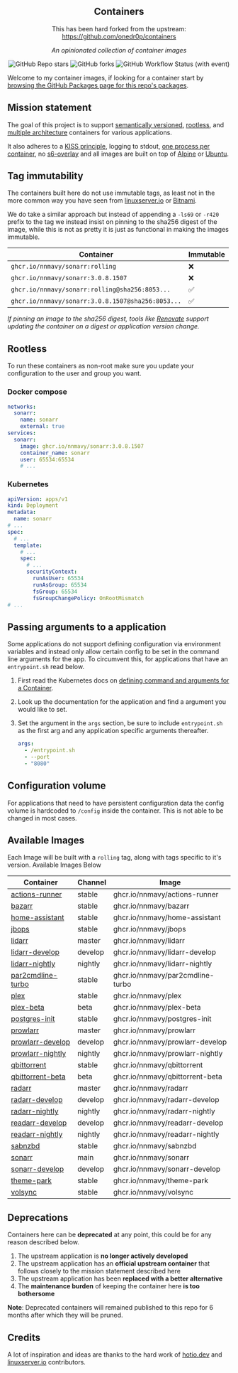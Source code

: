 <!---
NOTE: AUTO-GENERATED FILE
to edit this file, instead edit its template at: ./github/scripts/templates/README.md.j2
-->
<div align="center">


## Containers

This has been hard forked from the upstream: https://github.com/onedr0p/containers

_An opinionated collection of container images_

</div>

<div align="center">

![GitHub Repo stars](https://img.shields.io/github/stars/nnmavy/containers?style=for-the-badge)
![GitHub forks](https://img.shields.io/github/forks/nnmavy/containers?style=for-the-badge)
![GitHub Workflow Status (with event)](https://img.shields.io/github/actions/workflow/status/nnmavy/containers/release-scheduled.yaml?style=for-the-badge&label=Scheduled%20Release)

</div>

Welcome to my container images, if looking for a container start by [browsing the GitHub Packages page for this repo's packages](https://github.com/onedr0p?tab=packages&repo_name=containers).

## Mission statement

The goal of this project is to support [semantically versioned](https://semver.org/), [rootless](https://rootlesscontaine.rs/), and [multiple architecture](https://www.docker.com/blog/multi-arch-build-and-images-the-simple-way/) containers for various applications.

It also adheres to a [KISS principle](https://en.wikipedia.org/wiki/KISS_principle), logging to stdout, [one process per container](https://testdriven.io/tips/59de3279-4a2d-4556-9cd0-b444249ed31e/), no [s6-overlay](https://github.com/just-containers/s6-overlay) and all images are built on top of [Alpine](https://hub.docker.com/_/alpine) or [Ubuntu](https://hub.docker.com/_/ubuntu).

## Tag immutability

The containers built here do not use immutable tags, as least not in the more common way you have seen from [linuxserver.io](https://fleet.linuxserver.io/) or [Bitnami](https://bitnami.com/stacks/containers).

We do take a similar approach but instead of appending a `-ls69` or `-r420` prefix to the tag we instead insist on pinning to the sha256 digest of the image, while this is not as pretty it is just as functional in making the images immutable.

| Container                                          | Immutable |
|----------------------------------------------------|-----------|
| `ghcr.io/nnmavy/sonarr:rolling`                   | ❌         |
| `ghcr.io/nnmavy/sonarr:3.0.8.1507`                | ❌         |
| `ghcr.io/nnmavy/sonarr:rolling@sha256:8053...`    | ✅         |
| `ghcr.io/nnmavy/sonarr:3.0.8.1507@sha256:8053...` | ✅         |

_If pinning an image to the sha256 digest, tools like [Renovate](https://github.com/renovatebot/renovate) support updating the container on a digest or application version change._

## Rootless

To run these containers as non-root make sure you update your configuration to the user and group you want.

### Docker compose

```yaml
networks:
  sonarr:
    name: sonarr
    external: true
services:
  sonarr:
    image: ghcr.io/nnmavy/sonarr:3.0.8.1507
    container_name: sonarr
    user: 65534:65534
    # ...
```

### Kubernetes

```yaml
apiVersion: apps/v1
kind: Deployment
metadata:
  name: sonarr
# ...
spec:
  # ...
  template:
    # ...
    spec:
      # ...
      securityContext:
        runAsUser: 65534
        runAsGroup: 65534
        fsGroup: 65534
        fsGroupChangePolicy: OnRootMismatch
# ...
```

## Passing arguments to a application

Some applications do not support defining configuration via environment variables and instead only allow certain config to be set in the command line arguments for the app. To circumvent this, for applications that have an `entrypoint.sh` read below.

1. First read the Kubernetes docs on [defining command and arguments for a Container](https://kubernetes.io/docs/tasks/inject-data-application/define-command-argument-container/).
2. Look up the documentation for the application and find a argument you would like to set.
3. Set the argument in the `args` section, be sure to include `entrypoint.sh` as the first arg and any application specific arguments thereafter.

    ```yaml
    args:
      - /entrypoint.sh
      - --port
      - "8080"
    ```

## Configuration volume

For applications that need to have persistent configuration data the config volume is hardcoded to `/config` inside the container. This is not able to be changed in most cases.

## Available Images

Each Image will be built with a `rolling` tag, along with tags specific to it's version. Available Images Below

Container | Channel | Image
--- | --- | ---
[actions-runner](https://github.com/nnmavy/containers/pkgs/container/actions-runner) | stable | ghcr.io/nnmavy/actions-runner
[bazarr](https://github.com/nnmavy/containers/pkgs/container/bazarr) | stable | ghcr.io/nnmavy/bazarr
[home-assistant](https://github.com/nnmavy/containers/pkgs/container/home-assistant) | stable | ghcr.io/nnmavy/home-assistant
[jbops](https://github.com/nnmavy/containers/pkgs/container/jbops) | stable | ghcr.io/nnmavy/jbops
[lidarr](https://github.com/nnmavy/containers/pkgs/container/lidarr) | master | ghcr.io/nnmavy/lidarr
[lidarr-develop](https://github.com/nnmavy/containers/pkgs/container/lidarr-develop) | develop | ghcr.io/nnmavy/lidarr-develop
[lidarr-nightly](https://github.com/nnmavy/containers/pkgs/container/lidarr-nightly) | nightly | ghcr.io/nnmavy/lidarr-nightly
[par2cmdline-turbo](https://github.com/nnmavy/containers/pkgs/container/par2cmdline-turbo) | stable | ghcr.io/nnmavy/par2cmdline-turbo
[plex](https://github.com/nnmavy/containers/pkgs/container/plex) | stable | ghcr.io/nnmavy/plex
[plex-beta](https://github.com/nnmavy/containers/pkgs/container/plex-beta) | beta | ghcr.io/nnmavy/plex-beta
[postgres-init](https://github.com/nnmavy/containers/pkgs/container/postgres-init) | stable | ghcr.io/nnmavy/postgres-init
[prowlarr](https://github.com/nnmavy/containers/pkgs/container/prowlarr) | master | ghcr.io/nnmavy/prowlarr
[prowlarr-develop](https://github.com/nnmavy/containers/pkgs/container/prowlarr-develop) | develop | ghcr.io/nnmavy/prowlarr-develop
[prowlarr-nightly](https://github.com/nnmavy/containers/pkgs/container/prowlarr-nightly) | nightly | ghcr.io/nnmavy/prowlarr-nightly
[qbittorrent](https://github.com/nnmavy/containers/pkgs/container/qbittorrent) | stable | ghcr.io/nnmavy/qbittorrent
[qbittorrent-beta](https://github.com/nnmavy/containers/pkgs/container/qbittorrent-beta) | beta | ghcr.io/nnmavy/qbittorrent-beta
[radarr](https://github.com/nnmavy/containers/pkgs/container/radarr) | master | ghcr.io/nnmavy/radarr
[radarr-develop](https://github.com/nnmavy/containers/pkgs/container/radarr-develop) | develop | ghcr.io/nnmavy/radarr-develop
[radarr-nightly](https://github.com/nnmavy/containers/pkgs/container/radarr-nightly) | nightly | ghcr.io/nnmavy/radarr-nightly
[readarr-develop](https://github.com/nnmavy/containers/pkgs/container/readarr-develop) | develop | ghcr.io/nnmavy/readarr-develop
[readarr-nightly](https://github.com/nnmavy/containers/pkgs/container/readarr-nightly) | nightly | ghcr.io/nnmavy/readarr-nightly
[sabnzbd](https://github.com/nnmavy/containers/pkgs/container/sabnzbd) | stable | ghcr.io/nnmavy/sabnzbd
[sonarr](https://github.com/nnmavy/containers/pkgs/container/sonarr) | main | ghcr.io/nnmavy/sonarr
[sonarr-develop](https://github.com/nnmavy/containers/pkgs/container/sonarr-develop) | develop | ghcr.io/nnmavy/sonarr-develop
[theme-park](https://github.com/nnmavy/containers/pkgs/container/theme-park) | stable | ghcr.io/nnmavy/theme-park
[volsync](https://github.com/nnmavy/containers/pkgs/container/volsync) | stable | ghcr.io/nnmavy/volsync


## Deprecations

Containers here can be **deprecated** at any point, this could be for any reason described below.

1. The upstream application is **no longer actively developed**
2. The upstream application has an **official upstream container** that follows closely to the mission statement described here
3. The upstream application has been **replaced with a better alternative**
4. The **maintenance burden** of keeping the container here **is too bothersome**

**Note**: Deprecated containers will remained published to this repo for 6 months after which they will be pruned.

## Credits

A lot of inspiration and ideas are thanks to the hard work of [hotio.dev](https://hotio.dev/) and [linuxserver.io](https://www.linuxserver.io/) contributors.